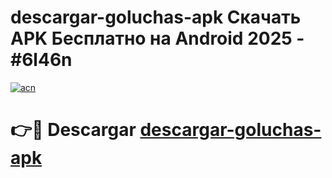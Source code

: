 # descargar-goluchas-apk Скачать APK Бесплатно на Android 2025 - #6l46n

[![acn](https://github.com/user-attachments/assets/0f9c940e-d8b0-45ae-aac7-cd30a18b3e1c)](https://apps.freeplayer.one?title=descargar-goluchas-apk&ref=9RF)

# 👉🔴 Descargar [descargar-goluchas-apk](https://apps.freeplayer.one?title=descargar-goluchas-apk&ref=9RF)